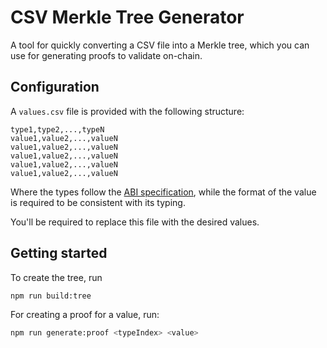 # CSV Merkle Tree Generator

A tool for quickly converting a CSV file into a Merkle tree, which you can use for generating proofs to validate on-chain.

## Configuration

A `values.csv` file is provided with the following structure:

```
type1,type2,...,typeN
value1,value2,...,valueN
value1,value2,...,valueN
value1,value2,...,valueN
value1,value2,...,valueN
value1,value2,...,valueN
```

Where the types follow the [ABI specification](https://docs.soliditylang.org/en/abi-spec.html#types), while the format of the value is required to be consistent with its typing.

You'll be required to replace this file with the desired values.

## Getting started

To create the tree, run

```bash
npm run build:tree
```

For creating a proof for a value, run:

```bash
npm run generate:proof <typeIndex> <value>
```
